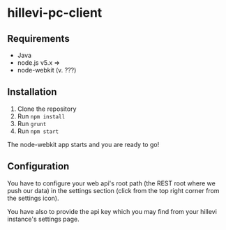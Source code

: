 # hillevi-pc-client

## Requirements
* Java
* node.js v5.x =>
* node-webkit (v. ???)

## Installation
1. Clone the repository
2. Run ``npm install``
3. Run ``grunt``
4. Run ``npm start``

The node-webkit app starts and you are ready to go!

## Configuration

You have to configure your web api's root path (the REST root where we push our data) in the settings section (click from the top right corner from the settings icon).

You have also to provide the api key which you may find from your hillevi instance's settings page.
